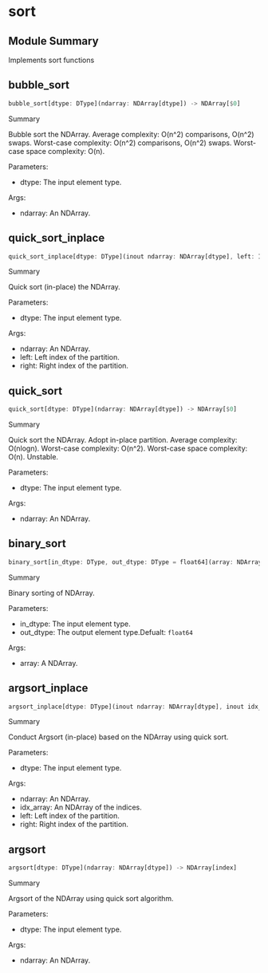 



# sort

##  Module Summary
  
Implements sort functions
## bubble_sort


```rust
bubble_sort[dtype: DType](ndarray: NDArray[dtype]) -> NDArray[$0]
```  
Summary  
  
Bubble sort the NDArray. Average complexity: O(n^2) comparisons, O(n^2) swaps. Worst-case complexity: O(n^2) comparisons, O(n^2) swaps. Worst-case space complexity: O(n).  
  
Parameters:  

- dtype: The input element type.
  
Args:  

- ndarray: An NDArray.

## quick_sort_inplace


```rust
quick_sort_inplace[dtype: DType](inout ndarray: NDArray[dtype], left: Int, right: Int)
```  
Summary  
  
Quick sort (in-place) the NDArray.  
  
Parameters:  

- dtype: The input element type.
  
Args:  

- ndarray: An NDArray.
- left: Left index of the partition.
- right: Right index of the partition.

## quick_sort


```rust
quick_sort[dtype: DType](ndarray: NDArray[dtype]) -> NDArray[$0]
```  
Summary  
  
Quick sort the NDArray. Adopt in-place partition. Average complexity: O(nlogn). Worst-case complexity: O(n^2). Worst-case space complexity: O(n). Unstable.  
  
Parameters:  

- dtype: The input element type.
  
Args:  

- ndarray: An NDArray.

## binary_sort


```rust
binary_sort[in_dtype: DType, out_dtype: DType = float64](array: NDArray[in_dtype]) -> NDArray[$1]
```  
Summary  
  
Binary sorting of NDArray.  
  
Parameters:  

- in_dtype: The input element type.
- out_dtype: The output element type.Defualt: `float64`
  
Args:  

- array: A NDArray.

## argsort_inplace


```rust
argsort_inplace[dtype: DType](inout ndarray: NDArray[dtype], inout idx_array: NDArray[index], left: Int, right: Int)
```  
Summary  
  
Conduct Argsort (in-place) based on the NDArray using quick sort.  
  
Parameters:  

- dtype: The input element type.
  
Args:  

- ndarray: An NDArray.
- idx_array: An NDArray of the indices.
- left: Left index of the partition.
- right: Right index of the partition.

## argsort


```rust
argsort[dtype: DType](ndarray: NDArray[dtype]) -> NDArray[index]
```  
Summary  
  
Argsort of the NDArray using quick sort algorithm.  
  
Parameters:  

- dtype: The input element type.
  
Args:  

- ndarray: An NDArray.
